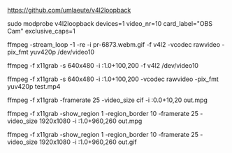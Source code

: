 https://github.com/umlaeute/v4l2loopback



sudo modprobe v4l2loopback devices=1 video_nr=10 card_label="OBS Cam" exclusive_caps=1



ffmpeg -stream_loop -1 -re -i pr-6873.webm.gif -f v4l2 -vcodec rawvideo -pix_fmt yuv420p /dev/video10


ffmpeg -f x11grab -s 640x480 -i :1.0+100,200 -f v4l2 /dev/video10


ffmpeg -f x11grab -s 640x480 -i :1.0+100,200 -vcodec rawvideo -pix_fmt yuv420p test.mp4




ffmpeg -f x11grab -framerate 25 -video_size cif -i :0.0+10,20 out.mpg



ffmpeg -f x11grab -show_region 1 -region_border 10 -framerate 25 -video_size 1920x1080 -i :1.0+960,260 out.mpg

ffmpeg -f x11grab -show_region 1 -region_border 10 -framerate 25 -video_size 1920x1080 -i :1.0+960,260 out.gif



